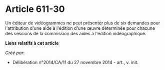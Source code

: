 # Article 611-30

Un éditeur de vidéogrammes ne peut présenter plus de six demandes pour l'attribution d'une aide à l'édition d'une œuvre
déterminée pour chacune des sessions de la commission des aides à l'édition vidéographique.

**Liens relatifs à cet article**

_Créé par_:

  - Délibération n°2014/CA/11 du 27 novembre 2014 - art., v. init.

